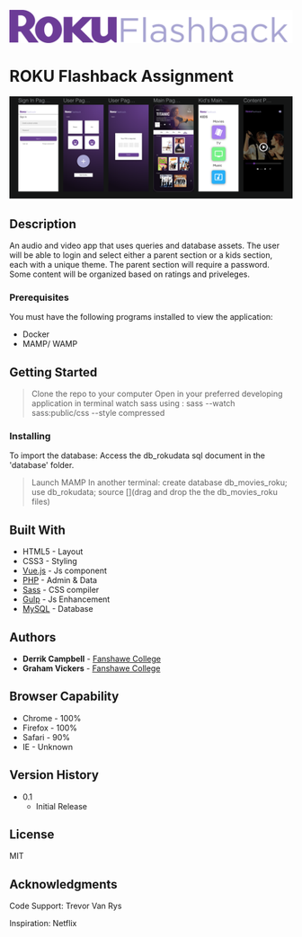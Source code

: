 ![rokuLogo](images/roku_Readme.svg)

# ROKU Flashback Assignment
![rokuMobile](images/mobile_rokuflashback_design-1.png)
## Description
An audio and video app that uses queries and database assets. The user will be able to login and select either a parent section or a kids section, each with a unique theme. The parent section will require a password. Some content will be organized based on ratings and priveleges. 

### Prerequisites

You must have the following programs installed to view the application: 

* Docker
* MAMP/ WAMP

## Getting Started
 >Clone the repo to your computer
 >Open in your preferred developing application
 >in terminal watch sass using : sass --watch sass:public/css --style compressed


### Installing


To import the database: 
Access the db_rokudata sql document in the 'database' folder.

> Launch MAMP
In another terminal:
> create database db_movies_roku;
> use db_rokudata;
>source [](drag and drop the the db_movies_roku files)

## Built With

* HTML5 - Layout
* CSS3 - Styling
* [Vue.js](https://vuejs.org/) - Js component
* [PHP](https://www.php.net/) - Admin & Data
* [Sass](https://sass-lang.com/) - CSS compiler
* [Gulp](https://gulpjs.com/) - Js Enhancement
* [MySQL](https://www.mysql.com/) - Database  

## Authors

* **Derrik Campbell** - [Fanshawe College](https://github.com/DerrikC)
* **Graham Vickers**  - [Fanshawe College](https://github.com/grahamvickers)
  
## Browser Capability 

* Chrome - 100%
* Firefox - 100%
* Safari - 90%
* IE - Unknown

## Version History

* 0.1
    * Initial Release
    
## License

MIT

## Acknowledgments


Code Support: 
Trevor Van Rys

Inspiration: 
Netflix
